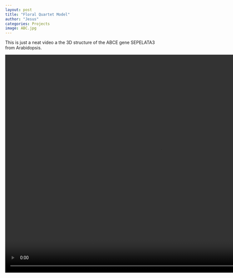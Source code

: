 ```yaml
---
layout: post
title: "Floral Quartet Model"
author: "Jesus"
categories: Projects
image: ABC.jpg
---
```



This is just a neat video a the 3D structure of the ABCE gene SEPELATA3 from Arabidopsis. 

<video style="display:block; margin: 0 auto;" controls width="1000px" height="700px" autobuffer="autobuffer" autoplay="autoplay" loop="loop" controls="controls">
    <source src='/assets/img/protein.mp4' type='video/mp4; codecs="avc1.42E01E, mp4a.40.2"'>
</video>



